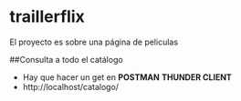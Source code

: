 # traillerflix

El proyecto es sobre una página de peliculas 


##Consulta a todo el catálogo
* Hay que hacer un get en **POSTMAN** **THUNDER CLIENT**
* http://localhost/catalogo/
